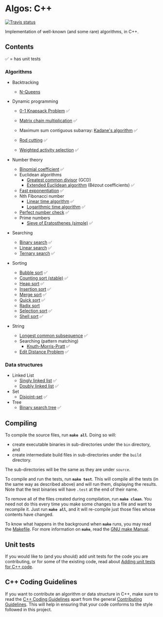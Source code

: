 ﻿# Algos: C++

[![Travis status][travis-shield]][travis-link]

Implementation of well-known (and some rare) algorithms, in C++.

## Contents

:white_check_mark: = has unit tests

### Algorithms

* Backtracking
  
  * [N-Queens](include/algorithms/backtracking/n_queens.hpp)
  
* Dynamic programming
  * [0-1 Knapsack Problem](include/algorithm/dynamic_programming/0_1_knapsack.hpp) :white_check_mark:
  * [Matrix chain multiplication](source/dynamic_programming/matrix_chain_mult.cpp) :white_check_mark:
  * Maximum sum contiguous subarray: [Kadane's algorithm](include/algorithm/dynamic_programming/kadane.hpp) :white_check_mark:
  * [Rod cutting](include/algorithm/dynamic_programming/rod_cutting.hpp)​ :white_check_mark:
  
  * [Weighted activity selection](include/algorithm/dynamic_programming/weighted_activity_selection.hpp)​ :white_check_mark:
  
* Number theory
  * [Binomial coefficient](include/algorithm/number_theory/binomial_coefficient.hpp) :white_check_mark:
  * Euclidean algorithms
    * [Greatest common divisor](include/algorithm/number_theory/greatest_common_divisor.hpp) (GCD)
    * [Extended Euclidean algorithm](include/algorithm/number_theory/extended_euclidean.hpp) (Bézout coefficients) :white_check_mark:
  * [Fast exponentiation](include/algorithm/number_theory/fast_exponentiation.hpp) :white_check_mark:
  * Nth Fibonacci number
    * [Linear time algorithm](include/algorithm/number_theory/fibonacci.hpp) :white_check_mark:
    * [Logarithmic time algorithm](include/algorithm/number_theory/fibonacci_efficient.hpp) :white_check_mark:
  * [Perfect number check](include/algorithm/number_theory/perfect_number_check.hpp) :white_check_mark:
  * Prime numbers
    * [Sieve of Eratosthenes (simple)](include/algorithm/number_theory/sieve_of_eratosthenes.hpp) :white_check_mark:
  
* Searching
  * [Binary search](include/algorithms/searching/binary_search.hpp) :white_check_mark:
  * [Linear search](include/algorithms/searching/linear_search.hpp) :white_check_mark:
  * [Ternary search](include/algorithms/searching/ternary_search.hpp) :white_check_mark:
  
* Sorting
  * [Bubble sort](include/algorithm/sorting/bubble_sort.hpp) :white_check_mark:
  * [Counting sort (stable)](include/algorithm/sorting/counting_sort.hpp) :white_check_mark:
  * [Heap sort](include/algorithm/sorting/heap_sort.hpp) :white_check_mark:
  * [Insertion sort](include/algorithm/sorting/insertion_sort.hpp) :white_check_mark:
  * [Merge sort](include/algorithm/sorting/merge_sort.hpp) :white_check_mark:
  * [Quick sort](include/algorithm/sorting/quick_sort.hpp) :white_check_mark:
  * [Radix sort](include/algorithm/sorting/radix_sort.hpp)
  * [Selection sort](include/algorithm/sorting/selection_sort.hpp) :white_check_mark:
  * [Shell sort](include/algorithm/sorting/shell_sort.hpp) :white_check_mark:
  
* String
  * [Longest common subsequence](include/algorithm/string/longest_common_subsequence.hpp) :white_check_mark:
  * Searching (pattern matching)
    * [Knuth-Morris-Pratt](include/algorithm/string/knuth_morris_pratt.hpp) :white_check_mark:
  * [Edit Distance Problem](include/algorithm/string/edit_distance.hpp) :white_check_mark:

### Data structures

* Linked List
  * [Singly linked list](include/data_structure/linked_list/singly_linked_list.hpp) :white_check_mark:
  * [Doubly linked list](include/data_structure/linked_list/doubly_linked_list.hpp) :white_check_mark:
* Set
  * [Disjoint-set](include/data_structure/set/disjoint_set.hpp) :white_check_mark:
* Tree
  * [Binary search tree](include/data_structure/tree/binary_search_tree.hpp) :white_check_mark:

## Compiling

To compile the source files, run **`make all`**. Doing so will:

* create executable binaries in sub-directories under the `bin` directory, and
* create intermediate build files in sub-directories under the `build` directory.

The sub-directories will be the same as they are under `source`.

To compile and run the tests, run **`make test`**. This will compile all the tests (in the same way as described above) and will run them, displaying the results. Note that the test binaries will have `.test` at the end of their name.

To remove all of the files created during compilation, run **`make clean`**. You need not do this every time you make some changes to a file and want to recompile it. Just run **`make all`**, and it will re-compile just those files whose contents have changed.

To know what happens in the background when **`make`** runs, you may read the [Makefile](Makefile). For more information on **`make`**, read the [GNU make Manual](https://www.gnu.org/software/make/manual/make.html).

## Unit tests

If you would like to (and you should) add unit tests for the code you are contributing, or for some of the existing code, read about [Adding unit tests for C++ code](UNIT_TESTS.md).

## C++ Coding Guidelines

If you want to contribute an algorithm or data structure in C++, make sure to read the [C++ Coding Guidelines](CODING_GUIDELINES.md) apart from the general [Contributing Guidelines](../CONTRIBUTING.md). This will help in ensuring that your code conforms to the style followed in this project.

[travis-shield]: https://img.shields.io/travis/faheel/Algos.svg?style=for-the-badge
[travis-link]: https://travis-ci.org/faheel/Algos
